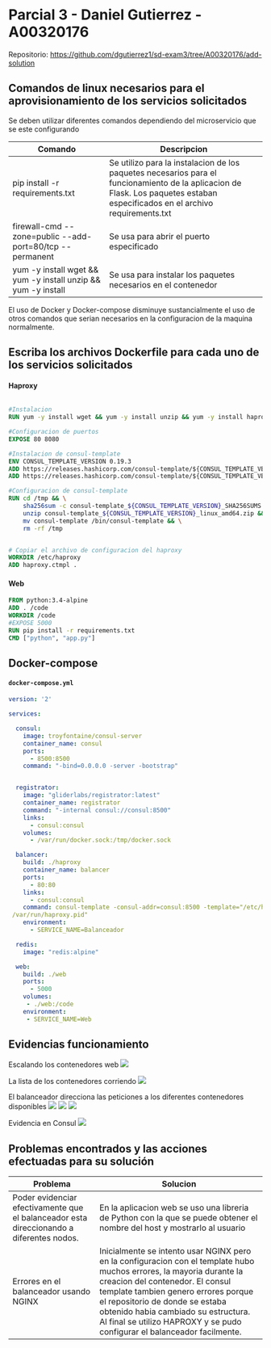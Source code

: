 # Parcial 3 - Daniel Gutierrez - A00320176

Repositorio: https://github.com/dgutierrez1/sd-exam3/tree/A00320176/add-solution

## Comandos de linux necesarios para el aprovisionamiento de los servicios solicitados

Se deben utilizar diferentes comandos dependiendo del microservicio que se este configurando

| Comando | Descripcion |
| ------------- | ------------- |
| pip install -r requirements.txt | Se utilizo para la instalacion de los paquetes necesarios para el funcionamiento de la aplicacion de Flask. Los paquetes estaban especificados en el archivo requirements.txt |
| firewall-cmd --zone=public --add-port=80/tcp --permanent	  | Se usa para abrir el puerto especificado  |
| yum -y install wget && yum -y install unzip && yum -y install	  | Se usa para instalar los paquetes necesarios en el contenedor  |

El uso de Docker y Docker-compose disminuye sustancialmente el uso de otros comandos que serian necesarios en la configuracion de la maquina normalmente.


## Escriba los archivos Dockerfile para cada uno de los servicios solicitados

#### Haproxy
```Dockerfile

#Instalacion
RUN yum -y install wget && yum -y install unzip && yum -y install haproxy

#Configuracion de puertos
EXPOSE 80 8080

#Instalacion de consul-template
ENV CONSUL_TEMPLATE_VERSION 0.19.3
ADD https://releases.hashicorp.com/consul-template/${CONSUL_TEMPLATE_VERSION}/consul-template_${CONSUL_TEMPLATE_VERSION}_SHA256SUMS /tmp/
ADD https://releases.hashicorp.com/consul-template/${CONSUL_TEMPLATE_VERSION}/consul-template_${CONSUL_TEMPLATE_VERSION}_linux_amd64.zip /tmp/

#Configuracion de consul-template
RUN cd /tmp && \
    sha256sum -c consul-template_${CONSUL_TEMPLATE_VERSION}_SHA256SUMS 2>&1 | grep OK && \
    unzip consul-template_${CONSUL_TEMPLATE_VERSION}_linux_amd64.zip && \
    mv consul-template /bin/consul-template && \
    rm -rf /tmp


# Copiar el archivo de configuracion del haproxy
WORKDIR /etc/haproxy
ADD haproxy.ctmpl .
```


#### Web

```Dockerfile
FROM python:3.4-alpine
ADD . /code
WORKDIR /code
#EXPOSE 5000
RUN pip install -r requirements.txt
CMD ["python", "app.py"]
```


## Docker-compose

#### `docker-compose.yml`
```yml
version: '2'

services:

  consul:
    image: troyfontaine/consul-server
    container_name: consul
    ports:
      - 8500:8500
    command: "-bind=0.0.0.0 -server -bootstrap"


  registrator:
    image: "gliderlabs/registrator:latest"
    container_name: registrator
    command: "-internal consul://consul:8500"
    links:
      - consul:consul
    volumes:
      - /var/run/docker.sock:/tmp/docker.sock

  balancer:
    build: ./haproxy
    container_name: balancer
    ports:
      - 80:80
    links:
      - consul:consul
    command: consul-template -consul-addr=consul:8500 -template="/etc/haproxy/haproxy.ctmpl:/etc/haproxy/haproxy.cfg:/usr/sbin/haproxy -f /etc/haproxy/haproxy.cfg -D -p
 /var/run/haproxy.pid"
    environment:
      - SERVICE_NAME=Balanceador

  redis:
    image: "redis:alpine"

  web:
    build: ./web
    ports:
      - 5000
    volumes:
     - ./web:/code
    environment:
     - SERVICE_NAME=Web
```

## Evidencias funcionamiento
Escalando los contenedores web
<img src="img/scale.JPG">

La lista de los contenedores corriendo
<img src="img/ps.JPG">

El balanceador direcciona las peticiones a los diferentes contenedores disponibles
<img src="img/1.JPG">
<img src="img/2.JPG">
<img src="img/3.JPG">

Evidencia en Consul
<img src="img/consul.JPG">

## Problemas encontrados y las acciones efectuadas para su solución

| Problema | Solucion |
| ------------- | ------------- |
| Poder evidenciar efectivamente que el balanceador esta direccionando a diferentes nodos. | En la aplicacion web se uso una libreria de Python con la que se puede obtener el nombre del host y mostrarlo al usuario |
| Errores en el balanceador usando NGINX | Inicialmente se intento usar NGINX pero en la configuracion con el template hubo muchos errores, la mayoria durante la creacion del contenedor. El consul template tambien genero errores porque el repositorio de donde se estaba obtenido habia cambiado su estructura. Al final se utilizo HAPROXY y se pudo configurar el balanceador facilmente.  |





